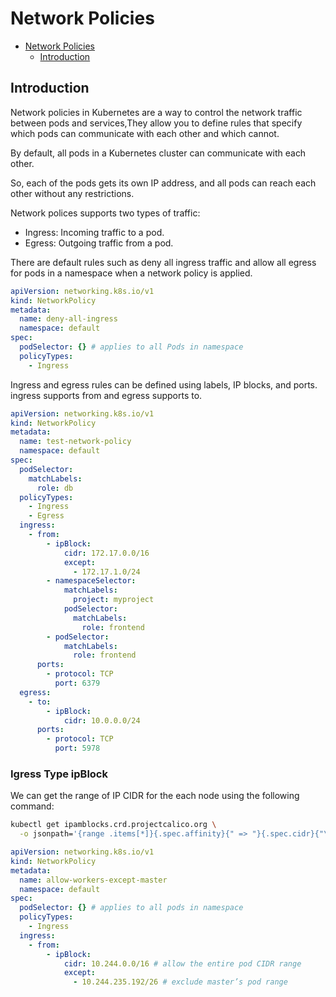 # Network Policies

<!--toc:start-->

- [Network Policies](#network-policies)
  - [Introduction](#introduction)
  <!--toc:end-->

## Introduction

Network policies in Kubernetes are a way to control the network traffic between
pods and services,They allow you to define rules that specify which pods can
communicate with each other and which cannot.

By default, all pods in a Kubernetes cluster can communicate with each other.

So, each of the pods gets its own IP address, and all pods can reach each other
without any restrictions.

Network polices supports two types of traffic:

- Ingress: Incoming traffic to a pod.
- Egress: Outgoing traffic from a pod.

There are default rules such as deny all ingress traffic and allow all egress
for pods in a namespace when a network policy is applied.

```yaml
apiVersion: networking.k8s.io/v1
kind: NetworkPolicy
metadata:
  name: deny-all-ingress
  namespace: default
spec:
  podSelector: {} # applies to all Pods in namespace
  policyTypes:
    - Ingress
```

Ingress and egress rules can be defined using labels, IP blocks, and ports.
ingress supports from and egress supports to.

```yaml
apiVersion: networking.k8s.io/v1
kind: NetworkPolicy
metadata:
  name: test-network-policy
  namespace: default
spec:
  podSelector:
    matchLabels:
      role: db
  policyTypes:
    - Ingress
    - Egress
  ingress:
    - from:
        - ipBlock:
            cidr: 172.17.0.0/16
            except:
              - 172.17.1.0/24
        - namespaceSelector:
            matchLabels:
              project: myproject
            podSelector:
              matchLabels:
                role: frontend
        - podSelector:
            matchLabels:
              role: frontend
      ports:
        - protocol: TCP
          port: 6379
  egress:
    - to:
        - ipBlock:
            cidr: 10.0.0.0/24
      ports:
        - protocol: TCP
          port: 5978
```

### Igress Type ipBlock

We can get the range of IP CIDR for the each node using the following command:

```bash
kubectl get ipamblocks.crd.projectcalico.org \
  -o jsonpath='{range .items[*]}{.spec.affinity}{" => "}{.spec.cidr}{"\n"}{end}'

```

```yaml
apiVersion: networking.k8s.io/v1
kind: NetworkPolicy
metadata:
  name: allow-workers-except-master
  namespace: default
spec:
  podSelector: {} # applies to all pods in namespace
  policyTypes:
    - Ingress
  ingress:
    - from:
        - ipBlock:
            cidr: 10.244.0.0/16 # allow the entire pod CIDR range
            except:
              - 10.244.235.192/26 # exclude master’s pod range

```
